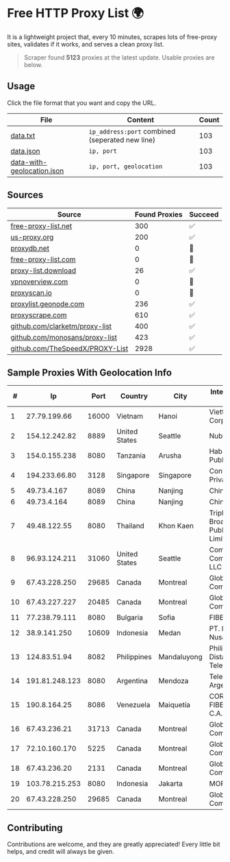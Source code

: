 
# Free HTTP Proxy List 🌍

It is a lightweight project that, every 10 minutes, scrapes lots of free-proxy sites, validates if it works, and serves a clean proxy list.


> Scraper found **5123** proxies at the latest update. Usable proxies are below.

## Usage

Click the file format that you want and copy the URL.


|File|Content|Count|
|----|-------|-----|
|[data.txt](https://raw.githubusercontent.com/themiralay/Proxy-List-World/master/data.txt)|`ip_address:port` combined (seperated new line)|103|
|[data.json](https://raw.githubusercontent.com/themiralay/Proxy-List-World/master/data.json)|`ip, port`|103|
|[data-with-geolocation.json](https://raw.githubusercontent.com/themiralay/Proxy-List-World/master/data-with-geolocation.json)|`ip, port, geolocation`|103|

## Sources

|Source|Found Proxies|Succeed|
|------|-------------|-------|
|[free-proxy-list.net](https://free-proxy-list.net)|300|✅|
|[us-proxy.org](https://www.us-proxy.org)|200|✅|
|[proxydb.net](http://proxydb.net)|0|🚫|
|[free-proxy-list.com](https://free-proxy-list.com/?page=&port=&type%5B%5D=http&type%5B%5D=https&up_time=0&search=Search)|0|🚫|
|[proxy-list.download](https://www.proxy-list.download/HTTP)|26|✅|
|[vpnoverview.com](https://vpnoverview.com/privacy/anonymous-browsing/free-proxy-servers)|0|🚫|
|[proxyscan.io](https://www.proxyscan.io)|0|🚫|
|[proxylist.geonode.com](https://proxylist.geonode.com/api/proxy-list?limit=300&page=1&sort_by=lastChecked&sort_type=desc&protocols=http,https)|236|✅|
|[proxyscrape.com](https://api.proxyscrape.com/v2/?request=displayproxies&protocol=http&timeout=10000&country=all&ssl=all&anonymity=all)|610|✅|
|[github.com/clarketm/proxy-list](https://raw.githubusercontent.com/clarketm/proxy-list/master/proxy-list-raw.txt)|400|✅|
|[github.com/monosans/proxy-list](https://raw.githubusercontent.com/monosans/proxy-list/main/proxies/http.txt)|423|✅|
|[github.com/TheSpeedX/PROXY-List](https://raw.githubusercontent.com/TheSpeedX/PROXY-List/master/http.txt)|2928|✅|


## Sample Proxies With Geolocation Info

|#|Ip|Port|Country|City|Internet Service Provider|
|-|--|----|-------|----|-------------------------|
|1|27.79.199.66|16000|Vietnam|Hanoi|Viettel Corporation|
|2|154.12.242.82|8889|United States|Seattle|Nubes, LLC|
|3|154.0.155.238|8080|Tanzania|Arusha|Habari Node Public Limited|
|4|194.233.66.80|3128|Singapore|Singapore|Contabo Asia Private Limited|
|5|49.73.4.167|8089|China|Nanjing|China Telecom|
|6|49.73.4.164|8089|China|Nanjing|China Telecom|
|7|49.48.122.55|8080|Thailand|Khon Kaen|Triple T Broadband Public Company Limited|
|8|96.93.124.211|31060|United States|Seattle|Comcast Cable Communications, LLC|
|9|67.43.228.250|29685|Canada|Montreal|GloboTech Communications|
|10|67.43.227.227|20485|Canada|Montreal|GloboTech Communications|
|11|77.238.79.111|8080|Bulgaria|Sofia|FIBER1|
|12|38.9.141.250|10609|Indonesia|Medan|PT. Media Antar Nusa|
|13|124.83.51.94|8082|Philippines|Mandaluyong|Philippine Long Distance Telephone Co.|
|14|191.81.248.123|8080|Argentina|Mendoza|Telefonica de Argentina|
|15|190.8.164.25|8086|Venezuela|Maiquetía|CORPORACION FIBEX TELECOM, C.A.|
|16|67.43.236.21|31713|Canada|Montreal|GloboTech Communications|
|17|72.10.160.170|5225|Canada|Montreal|GloboTech Communications|
|18|67.43.236.20|2131|Canada|Montreal|GloboTech Communications|
|19|103.78.215.253|8080|Indonesia|Jakarta|MORATELINDO|
|20|67.43.228.250|29685|Canada|Montreal|GloboTech Communications|



## Contributing

Contributions are welcome, and they are greatly appreciated! Every
little bit helps, and credit will always be given.

